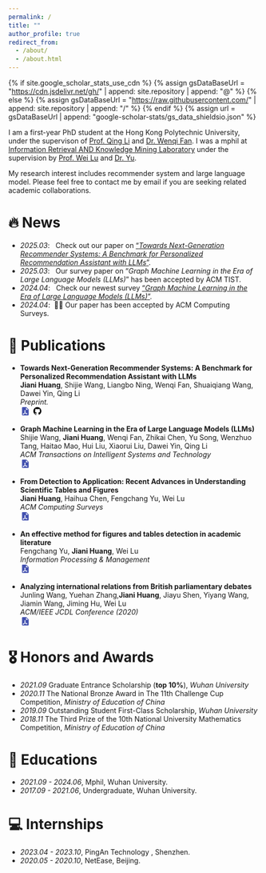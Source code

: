 ```yaml
---
permalink: /
title: ""
author_profile: true
redirect_from: 
  - /about/
  - /about.html
---
```


{% if site.google_scholar_stats_use_cdn %}
{% assign gsDataBaseUrl = "https://cdn.jsdelivr.net/gh/" | append: site.repository | append: "@" %}
{% else %}
{% assign gsDataBaseUrl = "https://raw.githubusercontent.com/" | append: site.repository | append: "/" %}
{% endif %}
{% assign url = gsDataBaseUrl | append: "google-scholar-stats/gs_data_shieldsio.json" %}

<span class='anchor' id='about-me'></span>

I am a first-year PhD student at the Hong Kong Polytechnic University, under the supervison of <a href='https://www4.comp.polyu.edu.hk/~csqli/'>Prof. Qing Li</a> and <a href='https://wenqifan03.github.io/'>Dr. Wenqi Fan</a>. I was a mphil at <a href='http://39.103.203.133/'>Information Retrieval AND Knowledge Mining Laboratory</a> under the supervision by <a href='https://sim.whu.edu.cn/info/1631/13983.htm'>Prof. Wei Lu</a> and <a href='https://simjwz.whu.edu.cn/info/1391/11051.htm'>Dr. Yu</a>. 

My research interest includes recommender system and large language model. Please feel free to contact me by email if you are seeking related academic collaborations.

<!-- I have published more than 100 papers at the top international AI conferences with total <a href='https://scholar.google.com/citations?user=gPBckEwAAAAJ'>google scholar citations <strong><span id='total_cit'>260000+</span></strong></a> (You can also use google scholar badge <a href='https://scholar.google.com/citations?user=gPBckEwAAAAJ'><img src="https://img.shields.io/endpoint?url={{ url | url_encode }}&logo=Google%20Scholar&labelColor=f6f6f6&color=9cf&style=flat&label=citations"></a>). -->


# 🔥 News

- *2025.03*: &nbsp; Check out our paper on <a href='https://arxiv.org/abs/2503.09382'>“*Towards Next-Generation Recommender Systems: A Benchmark for Personalized Recommendation Assistant with LLMs*”</a>.
- *2025.03*: &nbsp; Our survey paper on “*Graph Machine Learning in the Era of Large Language Models (LLMs)*” has been accepted by ACM TIST.
- *2024.04*: &nbsp; Check our newest survey <a href='https://arxiv.org/abs/2404.14928'>“*Graph Machine Learning in the Era of Large Language Models (LLMs)*”</a>.
- *2024.04*: &nbsp;🎉🎉 Our paper has been accepted by ACM Computing Surveys. 

# 📝 Publications 

- **Towards Next-Generation Recommender Systems: A Benchmark for Personalized Recommendation Assistant with LLMs** <br> 
  **Jiani Huang**, Shijie Wang, Liangbo Ning, Wenqi Fan, Shuaiqiang Wang, Dawei Yin, Qing Li<br>
  *Preprint.*<br>
  [![PDF](../assets/pdf-icon.png)](https://arxiv.org/abs/2503.09382) [![github](../assets/github-icon.png)](https://github.com/jiani-huang/RecBench)<br>


- **Graph Machine Learning in the Era of Large Language Models (LLMs)** <br>
Shijie Wang, **Jiani Huang**, Wenqi Fan, Zhikai Chen, Yu Song, Wenzhuo Tang, Haitao Mao, Hui Liu, Xiaorui Liu, Dawei Yin, Qing Li<br>
*ACM Transactions on Intelligent Systems and Technology*<br>
[![PDF](../assets/pdf-icon.png)](https://arxiv.org/abs/2404.14928)<br>

- **From Detection to Application: Recent Advances in Understanding Scientific Tables and Figures** <br>
**Jiani Huang**, Haihua Chen, Fengchang Yu, Wei Lu<br>
*ACM Computing Surveys*<br>
[![PDF](../assets/pdf-icon.png)](https://dl.acm.org/doi/abs/10.1145/3657285)<br>

- **An effective method for figures and tables detection in academic literature** <br>
Fengchang Yu, **Jiani Huang**, Wei Lu<br>
*Information Processing & Management*<br>
[![PDF](../assets/pdf-icon.png)](https://www.sciencedirect.com/science/article/pii/S0306457323000237)<br>

- **Analyzing international relations from British parliamentary debates** <br>
Junling Wang, Yuehan Zhang,**Jiani Huang**, Jiayu Shen, Yiyang Wang, Jiamin Wang, Jiming Hu, Wei Lu<br>
*ACM/IEEE JCDL Conference (2020)*<br>
[![PDF](../assets/pdf-icon.png)](https://dl.acm.org/doi/abs/10.1145/3383583.3398565)<br>


# 🎖 Honors and Awards
- *2021.09* Graduate Entrance Scholarship (**top 10%**), *Wuhan University*
- *2020.11* The National Bronze Award in The 11th Challenge Cup Competition, *Ministry of Education of China*
- *2019.09* Outstanding Student First-Class Scholarship, *Wuhan University*
- *2018.11* The Third Prize of the 10th National University Mathematics Competition, *Ministry of Education of China*

# 📖 Educations
- *2021.09 - 2024.06*, Mphil, Wuhan University. 
- *2017.09 - 2021.06*, Undergraduate, Wuhan University. 

<!-- # 💬 Invited Talks
- *2021.06*, Lorem ipsum dolor sit amet, consectetur adipiscing elit. Vivamus ornare aliquet ipsum, ac tempus justo dapibus sit amet. 
- *2021.03*, Lorem ipsum dolor sit amet, consectetur adipiscing elit. Vivamus ornare aliquet ipsum, ac tempus justo dapibus sit amet.  \| [\[video\]](https://github.com/) -->

# 💻 Internships
<!-- - *2020.05 - 2020.10*, [Lorem](https://github.com/), China. -->
- *2023.04 - 2023.10*, PingAn Technology , Shenzhen.
- *2020.05 - 2020.10*, NetEase, Beijing.
